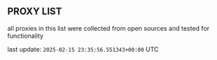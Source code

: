 ## PROXY LIST

all proxies in this list were collected from open sources and tested for functionality

last update: `2025-02-15 23:35:56.551343+00:00` UTC